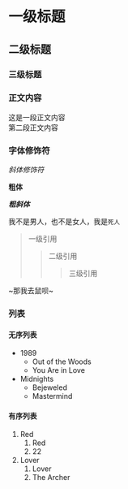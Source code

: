 # 一级标题
## 二级标题
### 三级标题


### 正文内容
这是一段正文内容<br>第二段正文内容

### 字体修饰符

*斜体修饰符*

**粗体**

***粗斜体***

我不是男人，也不是女人，我是`死人`

> 一级引用
>> 二级引用
>>> 三级引用

~那我去鼠呗~

### 列表

#### 无序列表

* 1989
  * Out of the Woods
  * You Are in Love
* Midnights
  * Bejeweled
  * Mastermind


#### 有序列表

1. Red
   1. Red
   2. 22
2. Lover
   1. Lover
   2. The Archer




